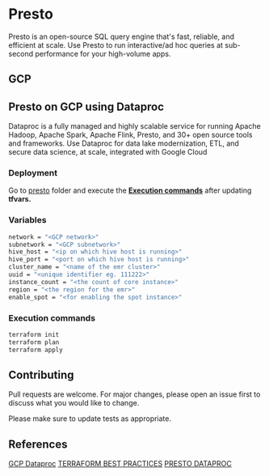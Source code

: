 
# Presto

Presto is an open-source SQL query engine that's fast, reliable, and efficient at scale. Use Presto to run interactive/ad hoc queries at sub-second performance for your high-volume apps.

## GCP

## Presto on GCP using Dataproc
Dataproc is a fully managed and highly scalable service for running Apache Hadoop, Apache Spark, Apache Flink, Presto, and 30+ open source tools and frameworks. Use Dataproc for data lake modernization, ETL, and secure data science, at scale, integrated with Google Cloud


### Deployment
Go to [presto](https://github.com/e6x-labs/e6-oss-community/tree/main/presto/gcp/presto_dataproc/) folder and execute the [**Execution commands**](#execution-commands) after updating **tfvars.**

### Variables
```bash
network = "<GCP network>"
subnetwork = "<GCP subnetwork>"
hive_host = "<ip on which hive host is running>"
hive_port = "<port on which hive host is running>"
cluster_name = "<name of the emr cluster>"
uuid = "<unique identifier eg. 111222>"
instance_count = "<the count of core instance>"
region = "<the region for the emr>"
enable_spot = "<for enabling the spot instance>"

```

### Execution commands
```bash
terraform init
terraform plan 
terraform apply
```

## Contributing

Pull requests are welcome. For major changes, please open an issue first
to discuss what you would like to change.

Please make sure to update tests as appropriate.

## References

[GCP Dataproc](https://cloud.google.com/dataproc)
[TERRAFORM BEST PRACTICES](https://cloud.google.com/docs/terraform/best-practices-for-terraform)
[PRESTO DATAPROC](https://cloud.google.com/dataproc/docs/tutorials/presto-dataproc)